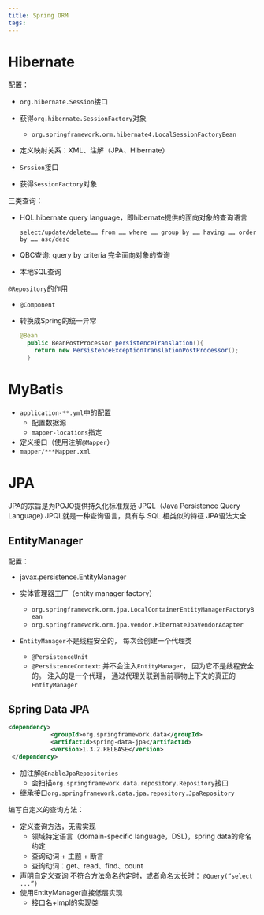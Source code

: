 ```yaml
---
title: Spring ORM
tags: 
---
```


# Hibernate

配置：

* `org.hibernate.Session`接口
* 获得`org.hibernate.SessionFactory`对象
  * `org.springframework.orm.hibernate4.LocalSessionFactoryBean`
* 定义映射关系：XML、注解（JPA、Hibernate）

* `Srssion`接口
* 获得`SessionFactory`对象



三类查询：

* HQL:hibernate query language，即hibernate提供的面向对象的查询语言
  ```mysql
  select/update/delete…… from …… where …… group by …… having …… order by …… asc/desc
  ```

  

* QBC查询: query by criteria 完全面向对象的查询

* 本地SQL查询



`@Repository`的作用

* `@Component`

* 转换成Spring的统一异常

  ```java
  @Bean
    public BeanPostProcessor persistenceTranslation(){
      return new PersistenceExceptionTranslationPostProcessor();
    }
  ```

  

# MyBatis

* `application-**.yml`中的配置
  * 配置数据源
  * `mapper-locations`指定
* 定义接口（使用注解`@Mapper`）
* `mapper/***Mapper.xml`

# JPA

JPA的宗旨是为POJO提供持久化标准规范
JPQL（Java Persistence Query Language)
JPQL就是一种查询语言，具有与 SQL 相类似的特征
JPA语法大全

## EntityManager

配置：

* javax.persistence.EntityManager
* 实体管理器工厂（entity manager factory）
  * `org.springframework.orm.jpa.LocalContainerEntityManagerFactoryBean`
  * `org.springframework.orm.jpa.vendor.HibernateJpaVendorAdapter`

* `EntityManager`不是线程安全的， 每次会创建一个代理类
  * `@PersistenceUnit`
  * `@PersistenceContext`: 并不会注入`EntityManager`， 因为它不是线程安全的。 注入的是一个代理， 通过代理关联到当前事物上下文的真正的`EntityManager`

## Spring Data JPA

```xml
<dependency>
            <groupId>org.springframework.data</groupId>
            <artifactId>spring-data-jpa</artifactId>
            <version>1.3.2.RELEASE</version>
 </dependency>
```



* 加注解`@EnableJpaRepositories`
  * 会扫描`org.springframework.data.repository.Repository`接口
* 继承接口`org.springframework.data.jpa.repository.JpaRepository`



编写自定义的查询方法：

* 定义查询方法，无需实现
  * 领域特定语言（domain-specific language，DSL)，spring data的命名约定
  * 查询动词 + 主题 + 断言
  * 查询动词：get、read、find、count
* 声明自定义查询
  不符合方法命名约定时，或者命名太长时： `@Query(“select ...”)`
* 使用EntityManager直接低层实现
  * 接口名+Impl的实现类
